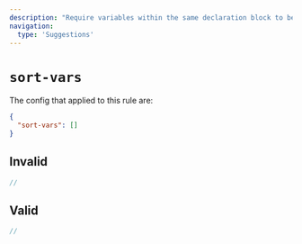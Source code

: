 ```yaml
---
description: "Require variables within the same declaration block to be sorted"
navigation:
  type: 'Suggestions'
---
```


# `sort-vars`

The config that applied to this rule are:

```json
{
  "sort-vars": []
}
```

## Invalid

```js invalid
//
```

## Valid

```js valid
//
```
  